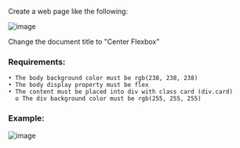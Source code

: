 Create a web page like the following:

![image](https://github.com/nsinorov/SoftUniMainPath/assets/45227327/7e97ab5b-b641-42c6-9aaf-b48a0f6148be)

Change the document title to "Center Flexbox"

### Requirements:

    • The body background color must be rgb(238, 238, 238)
    • The body display property must be flex
    • The content must be placed into div with class card (div.card)
      o The div background color must be rgb(255, 255, 255)

### Example: 

![image](https://github.com/nsinorov/SoftUniMainPath/assets/45227327/be202165-530e-4575-b2c7-409af69f8094)
